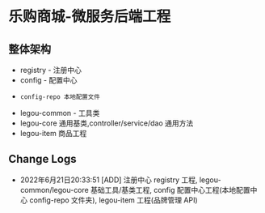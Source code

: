 # 乐购商城-微服务后端工程
## 整体架构
- registry - 注册中心
- config - 配置中心
-     config-repo 本地配置文件
- legou-common - 工具类
- legou-core 通用基类,controller/service/dao 通用方法
- legou-item 商品工程

## Change Logs
- 2022年6月21日20:33:51 [ADD] 注册中心 registry 工程, legou-common/legou-core 基础工具/基类工程, config 配置中心工程(本地配置中心 config-repo
 文件夹), legou-item 工程(品牌管理 API)
 
